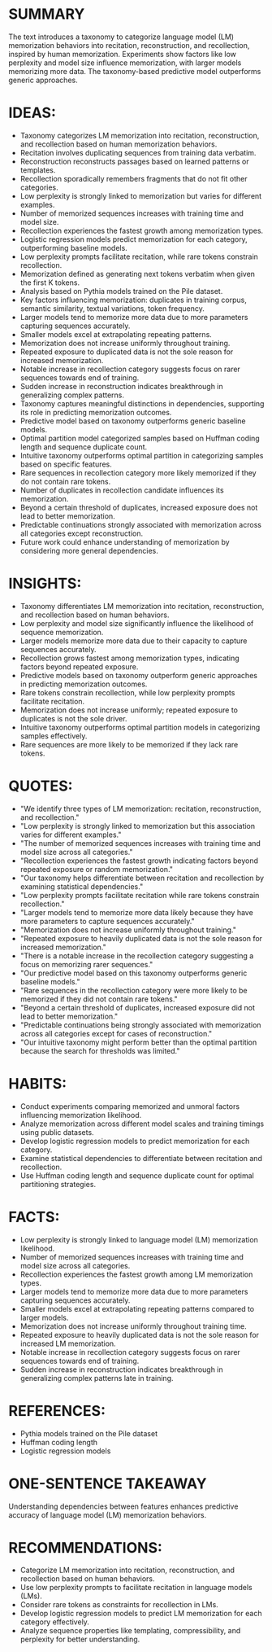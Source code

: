 # SUMMARY
The text introduces a taxonomy to categorize language model (LM) memorization behaviors into recitation, reconstruction, and recollection, inspired by human memorization. Experiments show factors like low perplexity and model size influence memorization, with larger models memorizing more data. The taxonomy-based predictive model outperforms generic approaches.

# IDEAS:
- Taxonomy categorizes LM memorization into recitation, reconstruction, and recollection based on human memorization behaviors.
- Recitation involves duplicating sequences from training data verbatim.
- Reconstruction reconstructs passages based on learned patterns or templates.
- Recollection sporadically remembers fragments that do not fit other categories.
- Low perplexity is strongly linked to memorization but varies for different examples.
- Number of memorized sequences increases with training time and model size.
- Recollection experiences the fastest growth among memorization types.
- Logistic regression models predict memorization for each category, outperforming baseline models.
- Low perplexity prompts facilitate recitation, while rare tokens constrain recollection.
- Memorization defined as generating next tokens verbatim when given the first K tokens.
- Analysis based on Pythia models trained on the Pile dataset.
- Key factors influencing memorization: duplicates in training corpus, semantic similarity, textual variations, token frequency.
- Larger models tend to memorize more data due to more parameters capturing sequences accurately.
- Smaller models excel at extrapolating repeating patterns.
- Memorization does not increase uniformly throughout training.
- Repeated exposure to duplicated data is not the sole reason for increased memorization.
- Notable increase in recollection category suggests focus on rarer sequences towards end of training.
- Sudden increase in reconstruction indicates breakthrough in generalizing complex patterns.
- Taxonomy captures meaningful distinctions in dependencies, supporting its role in predicting memorization outcomes.
- Predictive model based on taxonomy outperforms generic baseline models.
- Optimal partition model categorized samples based on Huffman coding length and sequence duplicate count.
- Intuitive taxonomy outperforms optimal partition in categorizing samples based on specific features.
- Rare sequences in recollection category more likely memorized if they do not contain rare tokens.
- Number of duplicates in recollection candidate influences its memorization.
- Beyond a certain threshold of duplicates, increased exposure does not lead to better memorization.
- Predictable continuations strongly associated with memorization across all categories except reconstruction.
- Future work could enhance understanding of memorization by considering more general dependencies.

# INSIGHTS:
- Taxonomy differentiates LM memorization into recitation, reconstruction, and recollection based on human behaviors.
- Low perplexity and model size significantly influence the likelihood of sequence memorization.
- Larger models memorize more data due to their capacity to capture sequences accurately.
- Recollection grows fastest among memorization types, indicating factors beyond repeated exposure.
- Predictive models based on taxonomy outperform generic approaches in predicting memorization outcomes.
- Rare tokens constrain recollection, while low perplexity prompts facilitate recitation.
- Memorization does not increase uniformly; repeated exposure to duplicates is not the sole driver.
- Intuitive taxonomy outperforms optimal partition models in categorizing samples effectively.
- Rare sequences are more likely to be memorized if they lack rare tokens.

# QUOTES:
- "We identify three types of LM memorization: recitation, reconstruction, and recollection."
- "Low perplexity is strongly linked to memorization but this association varies for different examples."
- "The number of memorized sequences increases with training time and model size across all categories."
- "Recollection experiences the fastest growth indicating factors beyond repeated exposure or random memorization."
- "Our taxonomy helps differentiate between recitation and recollection by examining statistical dependencies."
- "Low perplexity prompts facilitate recitation while rare tokens constrain recollection."
- "Larger models tend to memorize more data likely because they have more parameters to capture sequences accurately."
- "Memorization does not increase uniformly throughout training."
- "Repeated exposure to heavily duplicated data is not the sole reason for increased memorization."
- "There is a notable increase in the recollection category suggesting a focus on memorizing rarer sequences."
- "Our predictive model based on this taxonomy outperforms generic baseline models."
- "Rare sequences in the recollection category were more likely to be memorized if they did not contain rare tokens."
- "Beyond a certain threshold of duplicates, increased exposure did not lead to better memorization."
- "Predictable continuations being strongly associated with memorization across all categories except for cases of reconstruction."
- "Our intuitive taxonomy might perform better than the optimal partition because the search for thresholds was limited."

# HABITS:
- Conduct experiments comparing memorized and unmoral factors influencing memorization likelihood.
- Analyze memorization across different model scales and training timings using public datasets.
- Develop logistic regression models to predict memorization for each category.
- Examine statistical dependencies to differentiate between recitation and recollection.
- Use Huffman coding length and sequence duplicate count for optimal partitioning strategies.

# FACTS:
- Low perplexity is strongly linked to language model (LM) memorization likelihood.
- Number of memorized sequences increases with training time and model size across all categories.
- Recollection experiences the fastest growth among LM memorization types.
- Larger models tend to memorize more data due to more parameters capturing sequences accurately.
- Smaller models excel at extrapolating repeating patterns compared to larger models.
- Memorization does not increase uniformly throughout training time.
- Repeated exposure to heavily duplicated data is not the sole reason for increased LM memorization.
- Notable increase in recollection category suggests focus on rarer sequences towards end of training.
- Sudden increase in reconstruction indicates breakthrough in generalizing complex patterns late in training.

# REFERENCES:
- Pythia models trained on the Pile dataset
- Huffman coding length
- Logistic regression models

# ONE-SENTENCE TAKEAWAY
Understanding dependencies between features enhances predictive accuracy of language model (LM) memorization behaviors.

# RECOMMENDATIONS:
- Categorize LM memorization into recitation, reconstruction, and recollection based on human behaviors.
- Use low perplexity prompts to facilitate recitation in language models (LMs).
- Consider rare tokens as constraints for recollection in LMs.
- Develop logistic regression models to predict LM memorization for each category effectively.
- Analyze sequence properties like templating, compressibility, and perplexity for better understanding.